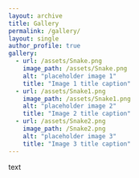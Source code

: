 ```yaml
---
layout: archive
title: Gallery
permalink: /gallery/
layout: single
author_profile: true
gallery:
  - url: /assets/Snake.png
    image_path: /assets/Snake.png
    alt: "placeholder image 1"
    title: "Image 1 title caption"
  - url: /assets/Snake1.png
    image_path: /assets/Snake1.png
    alt: "placeholder image 2"
    title: "Image 2 title caption"
  - url: /assets/Snake2.png
    image_path: /Snake2.png
    alt: "placeholder image 3"
    title: "Image 3 title caption"
---
```


text
